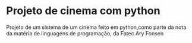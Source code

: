 <h1>Projeto de cinema com python</h1>
<p>Projeto  de um sistema de um cinema feito em python,como parte da nota da matéria de linguagens de programação, da Fatec Ary Fonsen</p>
